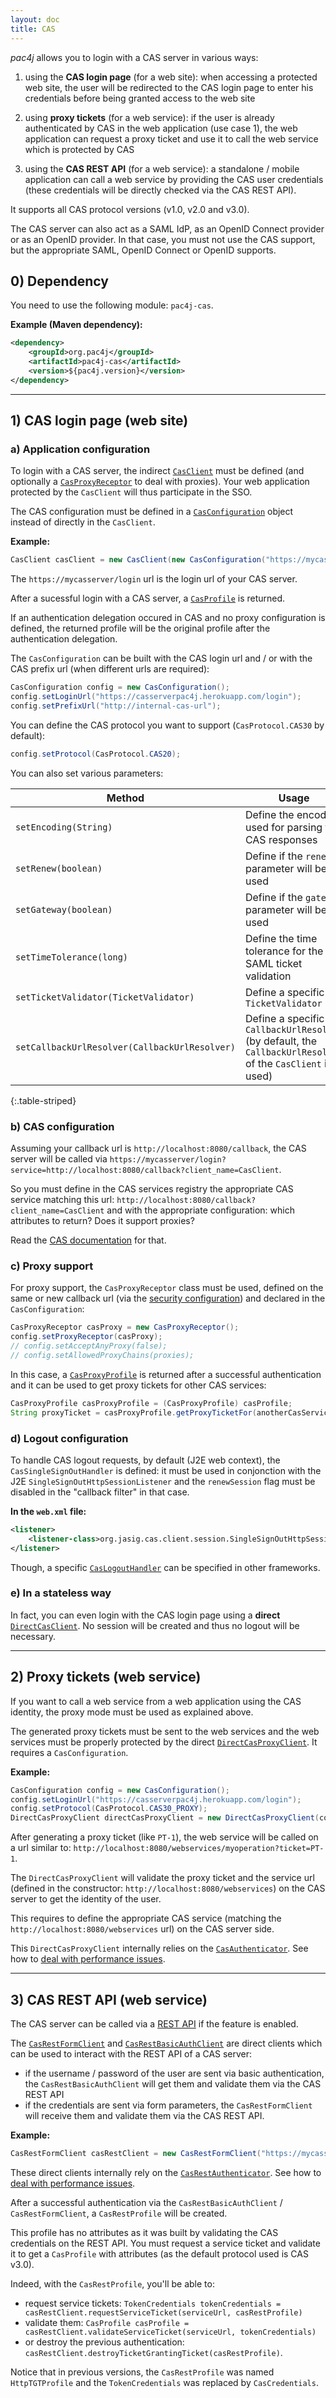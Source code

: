 ```yaml
---
layout: doc
title: CAS
---
```


*pac4j* allows you to login with a CAS server in various ways:

1) using the **CAS login page** (for a web site): when accessing a protected web site, the user will be redirected to the CAS login page to enter his credentials before being granted access to the web site

2) using **proxy tickets** (for a web service): if the user is already authenticated by CAS in the web application (use case 1), the web application can request a proxy ticket and use it to call the web service which is protected by CAS

3) using the **CAS REST API** (for a web service): a standalone / mobile application can call a web service by providing the CAS user credentials (these credentials will be directly checked via the CAS REST API).

It supports all CAS protocol versions (v1.0, v2.0 and v3.0).

<div class="alert alert-danger"><i class="fa fa-exclamation-triangle" aria-hidden="true"></i> The CAS server can also act as a SAML IdP, as an OpenID Connect provider or as an OpenID provider. In that case, you must not use the CAS support, but the appropriate SAML, OpenID Connect or OpenID supports.</div>

## 0) Dependency

You need to use the following module: `pac4j-cas`.

**Example (Maven dependency):**

```xml
<dependency>
    <groupId>org.pac4j</groupId>
    <artifactId>pac4j-cas</artifactId>
    <version>${pac4j.version}</version>
</dependency>
```

---

## 1) CAS login page (web site)

### a) Application configuration

To login with a CAS server, the indirect [`CasClient`](https://github.com/pac4j/pac4j/blob/master/pac4j-cas/src/main/java/org/pac4j/cas/client/CasClient.java) must be defined (and optionally a [`CasProxyReceptor`](https://github.com/pac4j/pac4j/blob/master/pac4j-cas/src/main/java/org/pac4j/cas/client/CasProxyReceptor.java) to deal with proxies). Your web application protected by the `CasClient` will thus participate in the SSO.

The CAS configuration must be defined in a [`CasConfiguration`](https://github.com/pac4j/pac4j/blob/master/pac4j-cas/src/main/java/org/pac4j/cas/config/CasConfiguration.java) object instead of directly in the `CasClient`.

**Example:**

```java
CasClient casClient = new CasClient(new CasConfiguration("https://mycasserver/login"));
```

The `https://mycasserver/login` url is the login url of your CAS server.

After a sucessful login with a CAS server, a [`CasProfile`](https://github.com/pac4j/pac4j/blob/master/pac4j-cas/src/main/java/org/pac4j/cas/profile/CasProfile.java) is returned.

If an authentication delegation occured in CAS and no proxy configuration is defined, the returned profile will be the original profile after the authentication delegation.

The `CasConfiguration` can be built with the CAS login url and / or with the CAS prefix url (when different urls are required):

```java
CasConfiguration config = new CasConfiguration();
config.setLoginUrl("https://casserverpac4j.herokuapp.com/login");
config.setPrefixUrl("http://internal-cas-url");
```

You can define the CAS protocol you want to support (`CasProtocol.CAS30` by default):

```java
config.setProtocol(CasProtocol.CAS20);
```

You can also set various parameters:

| Method | Usage |
|--------|-------|
| `setEncoding(String)` |  Define the encoding used for parsing the CAS responses |
| `setRenew(boolean)` |  Define if the `renew` parameter will be used |
| `setGateway(boolean)` |  Define if the `gateway` parameter will be used |
| `setTimeTolerance(long)` |  Define the time tolerance for the SAML ticket validation |
| `setTicketValidator(TicketValidator)` |  Define a specific `TicketValidator` |
| `setCallbackUrlResolver(CallbackUrlResolver)` |  Define a specific `CallbackUrlResolver` (by default, the `CallbackUrlResolver` of the `CasClient` is used) |
{:.table-striped}


### b) CAS configuration

Assuming your callback url is `http://localhost:8080/callback`, the CAS server will be called via `https://mycasserver/login?service=http://localhost:8080/callback?client_name=CasClient`.

So you must define in the CAS services registry the appropriate CAS service matching this url: `http://localhost:8080/callback?client_name=CasClient` and with the appropriate configuration: which attributes to return? Does it support proxies?

Read the [CAS documentation](https://apereo.github.io/cas/4.2.x/installation/Service-Management.html) for that.

### c) Proxy support

For proxy support, the `CasProxyReceptor` class must be used, defined on the same or new callback url (via the [security configuration](config.html)) and declared in the `CasConfiguration`:

```java
CasProxyReceptor casProxy = new CasProxyReceptor(); 
config.setProxyReceptor(casProxy);
// config.setAcceptAnyProxy(false);
// config.setAllowedProxyChains(proxies);
```

In this case, a [`CasProxyProfile`](https://github.com/pac4j/pac4j/blob/master/pac4j-cas/src/main/java/org/pac4j/cas/profile/CasProxyProfile.java) is returned after a successful authentication and it can be used to get proxy tickets for other CAS services:

```java
CasProxyProfile casProxyProfile = (CasProxyProfile) casProfile;
String proxyTicket = casProxyProfile.getProxyTicketFor(anotherCasServiceUrl);
```

### d) Logout configuration

To handle CAS logout requests, by default (J2E web context), the `CasSingleSignOutHandler` is defined: it must be used in conjonction with the J2E `SingleSignOutHttpSessionListener` and the `renewSession` flag must be disabled in the "callback filter" in that case.

**In the `web.xml` file:**

```xml
<listener>
    <listener-class>org.jasig.cas.client.session.SingleSignOutHttpSessionListener</listener-class>
</listener>
```

Though, a specific [`CasLogoutHandler`](https://github.com/pac4j/pac4j/blob/master/pac4j-cas/src/main/java/org/pac4j/cas/logout/CasLogoutHandler.java) can be specified in other frameworks. 

### e) In a stateless way

In fact, you can even login with the CAS login page using a **direct** [`DirectCasClient`](https://github.com/pac4j/pac4j/blob/master/pac4j-cas/src/main/java/org/pac4j/cas/client/direct/DirectCasClient.java). No session will be created and thus no logout will be necessary.


---

## 2) Proxy tickets (web service)

If you want to call a web service from a web application using the CAS identity, the proxy mode must be used as explained above.

The generated proxy tickets must be sent to the web services and the web services must be properly protected by the direct [`DirectCasProxyClient`](https://github.com/pac4j/pac4j/blob/master/pac4j-cas/src/main/java/org/pac4j/cas/client/direct/DirectCasProxyClient.java). It requires a `CasConfiguration`.

**Example:**

```java
CasConfiguration config = new CasConfiguration();
config.setLoginUrl("https://casserverpac4j.herokuapp.com/login");
config.setProtocol(CasProtocol.CAS30_PROXY);
DirectCasProxyClient directCasProxyClient = new DirectCasProxyClient(config, "http://localhost:8080/webservices");
```

After generating a proxy ticket (like `PT-1`), the web service will be called on a url similar to: `http://localhost:8080/webservices/myoperation?ticket=PT-1`. 

The `DirectCasProxyClient` will validate the proxy ticket and the service url (defined in the constructor: `http://localhost:8080/webservices`) on the CAS server to get the identity of the user.

This requires to define the appropriate CAS service (matching the `http://localhost:8080/webservices` url) on the CAS server side.

This `DirectCasProxyClient` internally relies on the [`CasAuthenticator`](https://github.com/pac4j/pac4j/blob/master/pac4j-cas/src/main/java/org/pac4j/cas/credentials/authenticator/CasAuthenticator.java). See how to [deal with performance issues](authenticators.html#deal-with-performance-issues).

---

## 3) CAS REST API (web service)

The CAS server can be called via a [REST API](https://apereo.github.io/cas/4.2.x/protocol/REST-Protocol.html) if the feature is enabled.

The [`CasRestFormClient`](https://github.com/pac4j/pac4j/blob/master/pac4j-cas/src/main/java/org/pac4j/cas/client/rest/CasRestFormClient.java) and [`CasRestBasicAuthClient`](https://github.com/pac4j/pac4j/blob/master/pac4j-cas/src/main/java/org/pac4j/cas/client/rest/CasRestBasicAuthClient.java) are direct clients which can be used to interact with the REST API of a CAS server:

- if the username / password of the user are sent via basic authentication, the `CasRestBasicAuthClient` will get them and validate them via the CAS REST API
- if the credentials are sent via form parameters, the `CasRestFormClient` will receive them and validate them via the CAS REST API.

**Example:**

```java
CasRestFormClient casRestClient = new CasRestFormClient("https://mycasserver/");
```

These direct clients internally rely on the [`CasRestAuthenticator`](https://github.com/pac4j/pac4j/blob/master/pac4j-cas/src/main/java/org/pac4j/cas/credentials/authenticator/CasRestAuthenticator.java). See how to [deal with performance issues](authenticators.html#deal-with-performance-issues).

After a successful authentication via the `CasRestBasicAuthClient` / `CasRestFormClient`, a `CasRestProfile` will be created.

This profile has no attributes as it was built by validating the CAS credentials on the REST API. You must request a service ticket and validate it to get a `CasProfile` with attributes (as the default protocol used is CAS v3.0).

Indeed, with the `CasRestProfile`, you'll be able to:
 
- request service tickets: `TokenCredentials tokenCredentials = casRestClient.requestServiceTicket(serviceUrl, casRestProfile)`
- validate them: `CasProfile casProfile = casRestClient.validateServiceTicket(serviceUrl, tokenCredentials)`
- or destroy the previous authentication: `casRestClient.destroyTicketGrantingTicket(casRestProfile)`.

Notice that in previous versions, the `CasRestProfile` was named `HttpTGTProfile` and the `TokenCredentials` was replaced by `CasCredentials`.
